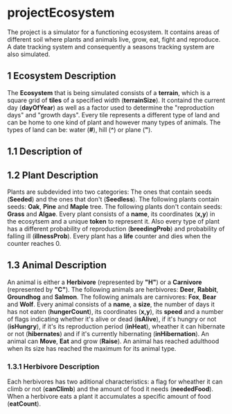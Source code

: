 # projectEcosystem
The project is a simulator for a functioning ecosystem. It contains areas of different soil where plants and animals live, grow, eat, fight and reproduce. A date tracking system and consequently a seasons tracking system are also simulated.

## 1 Ecosystem Description
The **Ecosystem** that is being simulated consists of a **terrain**, which is a square grid of **tiles** of a specified width (**terrainSize**). It containd the current day (**dayOfYear**) as well as a factor used to determine the "reproduction days" and "growth days". Every tile represents a different type of land and can be home to one kind of plant and however many types of animals. The types of land can be: water (**#**), hill (**^**) or plane (**"**).

## 1.1 Description of

## 1.2 Plant Description
Plants are subdevided into two categories: The ones that contain seeds (**Seeded**) and the ones that don't (**Seedless**). The following plants contain seeds: **Oak**, **Pine** and **Maple** tree. The following plants don't contain seeds: **Grass** and **Algae**.
Every plant consists of a **name**, its coordinates (**x,y**) in the ecosytsem and a unique **token** to represent it. Also every type of plant has a different probability of reproduction (**breedingProb**) and probability of falling ill (**illnessProb**). Every plant has a **life** counter and dies when the counter reaches 0.

## 1.3 Animal Description
An animal is either a **Herbivore** (represented by **"H"**) or a **Carnivore** (represented by **"C"**).
The following animals are herbivores: **Deer**, **Rabbit**, **Groundhog** and **Salmon**. The following animals are carnivores: **Fox**, **Bear** and **Wolf**.
Every animal consists of a **name**, a **size**, the number of days it has not eaten (**hungerCount**), its coordinates (**x,y**), its **speed** and a number of flags indicating whether it's alive or dead (**isAlive**), if it's hungry or not (**isHungry**), if it's its reproduction period (**inHeat**), wheather it can hibernate or not (**hibernates**) and if it's currently hibernating (**inHibernation**). An animal can **Move**, **Eat** and grow (**Raise**). An animal has reached adulthood when its size has reached the maximum for its animal type.

### 1.3.1 Herbivore Description
Each herbivores has two aditional characteristics: a flag for wheather it can climb or not (**canClimb**) and the amount of food it needs (**neededFood**). When a herbivore eats a plant it accumulates a specific amount of food (**eatCount**).
